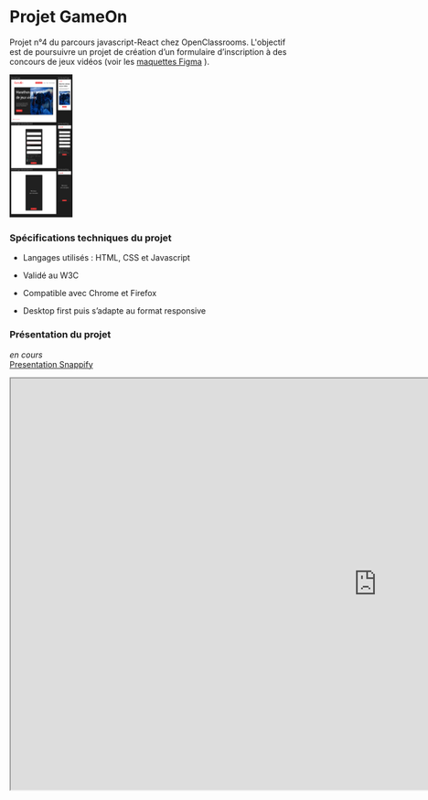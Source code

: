 # Projet GameOn

Projet n°4 du parcours javascript-React chez OpenClassrooms. L'objectif est de poursuivre un projet de création d’un formulaire d’inscription à des concours de jeux vidéos (voir les [maquettes Figma](https://www.figma.com/file/B7NKBDvSI18uoMLJgpnh48/UI-Design-GameOn-FR?node-id=106%3A630) ).

<img src="./Assets/ScreenShotMaquettes.png" width="110px" height="250px" />

### Spécifications techniques du projet

- Langages utilisés : HTML, CSS et Javascript

- Validé au W3C

- Compatible avec Chrome et Firefox

- Desktop first puis s’adapte au format responsive

### Présentation du projet

_en cours_
\
[Presentation Snappify](https://snappify.com/view/261da17a-d97a-4c83-89cc-fd0d1bada365)

<iframe width="1280" height="720" src="https://snappify.com/embed/261da17a-d97a-4c83-89cc-fd0d1bada365?responsive=1&p=1&b=1"></iframe>
